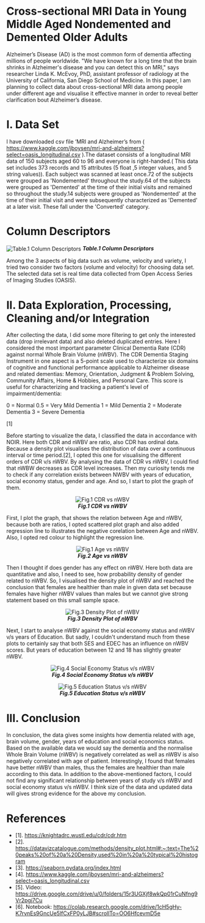 # Cross-sectional MRI Data in Young Middle Aged Nondemented and Demented Older Adults
Alzheimer’s Disease (AD) is the most common form of dementia affecting millions of people worldwide. "We have known for a long time that the brain shrinks in Alzheimer's disease and you can detect this on MRI," says researcher Linda K. McEvoy, PhD, assistant professor of radiology at the University of California, San Diego School of Medicine. In this paper, I am planning to collect data about cross-sectional MRI data among people under different age and visualise it effective manner in order to reveal better clarification bout Alzheimer’s disease.

# I. Data Set

I have downloaded csv file ‘MRI and Alzheimer’s  from ( https://www.kaggle.com/jboysen/mri-and-alzheimers?select=oasis_longitudinal.csv  ).The dataset consists of a longitudinal MRI data of 150 subjects aged 60 to 96 and everyone is right-handed.( This data set includes 373 records and 15 attributes (5 float ,5 integer values, and 5 string values)). Each subject was scanned at least once.72 of the subjects were grouped as 'Nondemented' throughout the study.64 of the subjects were grouped as 'Demented' at the time of their initial visits and remained so throughout the study.14 subjects were grouped as 'Nondemented' at the time of their initial visit and were subsequently characterized as 'Demented' at a later visit. These fall under the 'Converted' category.

# Column Descriptors
<img align="center" alt="Table.1 Column Descriptors" src="images/table1_ColumnDescriptors.JPG">
<em><b>Table.1 Column Descriptors</b></em>


Among the 3 aspects of big data such as volume, velocity and variety, I tried two consider two factors (volume and velocity) for choosing data set. The selected data set is real time data collected from Open Access Series of Imaging Studies (OASIS). 

# II.	Data Exploration, Processing, Cleaning and/or Integration 

After collecting the data, I did some more filtering to get only the interested data (drop irrelevant data) and also deleted duplicated entries. Here I considered the most important parameter Clinical Dementia Rate (CDR) against normal Whole Brain Volume (nWBV). The CDR Dementia Staging Instrument in one aspect is a 5-point scale used to characterize six domains of cognitive and functional performance applicable to Alzheimer disease and related dementias: Memory, Orientation, Judgment & Problem Solving, Community Affairs, Home & Hobbies, and Personal Care. This score is useful for characterizing and tracking a patient's level of impairment/dementia:

0 = Normal
0.5 = Very Mild Dementia
1 = Mild Dementia
2 = Moderate Dementia
3 = Severe Dementia                

[1] 

Before starting to visualize the data, I classified the data in accordance with NOIR. Here both CDR and nWBV are ratio, also CDR has ordinal data. Because a density plot visualises the distribution of data over a continuous interval or time period.[2], I opted this one for visualising the different orders of CDR v/s nWBV. By analysing the data of CDR vs nWBV, I could find that nWBW decreases as CDR level increases. Then my curiosity tends me to check if any correlation exists between NWBV with years of education, social economy status, gender and age. And so, I start to plot the graph of them.
<p align="center">
<img align="center" alt="Fig.1  CDR vs nWBV" src="images/img1_CDR_nWBV.jpg"><br/>
<em><b>Fig.1 CDR vs nWBV </b></em>
</p>
First, I plot the graph, that shows the relation between Age and nWBV, because both are ratios, I opted scattered plot graph and also added regression line to illustrates the negative corelation between Age and nWBV. Also, I opted red colour to highlight the regression line.
<p align = "center">
<img align="center" alt="Fig.1  Age vs nWBV " src="images/img2_Age_nWBV.jpg"><br/>
<em><b>Fig.2  Age vs nWBV </b></em>
</p>
Then I thought if does gender has any effect on nWBV. Here both data are quantitative and also, I need to see, how probability density of gender related to nWBV. So, I visualised the density plot of nWBV and reached the conclusion that females are healthier than male in given data set because females have higher nWBV values than males but we cannot give strong statement based on this small sample space.
<p align="center">
<img align="center" alt="Fig.3 Density Plot of  nWBV" src="images/img3_DensityPlot_nWBV.jpg"><br/>
<em><b>Fig.3 Density Plot of  nWBV </b></em>
</p>
Next, I start to analyse nWBV against the social economy status and nWBV v/s years of Education. But sadly, I couldn't understand much from these plots to certainly say that both SES and EDEC has an influence on nWBV scores. But years of education between 12 and 18 has slightly greater nWBV.
<p align="center">
<img align="center" alt="Fig.4 Social Economy Status v/s nWBV" src="images/img4_Economy_nWBV.jpg"><br/>
<em><b>Fig.4 Social Economy Status v/s nWBV </b></em>
</p>
<p align="center">
<img align="center" alt="Fig.5 Education Status v/s nWBV" src="images/img5_Education_nWBV.jpg"><br/>
<em><b>Fig.5 Education Status v/s nWBV</b></em>
</p>

# III. Conclusion 

In conclusion, the data gives some insights how dementia related with age, brain volume, gender, years of education and social economics status. Based on the available data we would say the dementia and the normalise Whole Brain Volume (nWBV) is negatively correlated as well as nWBV is also negatively correlated with age of patient. Interestingly, I found that females have better nWBV than males, thus the females are healthier than male according to this data. In addition to the above-mentioned factors, I could not find any significant relationship between years of study v/s nWBV and social economy status v/s nWBV. I think size of the data and updated data will gives strong evidence for the above my conclusion. 
# References
- [1].	https://knightadrc.wustl.edu/cdr/cdr.htm
- [2].	https://datavizcatalogue.com/methods/density_plot.html#:~:text=The%20peaks%20of%20a%20Density,used%20in%20a%20typical%20histogram
- [3].	https://seaborn.pydata.org/index.html
- [4].	https://www.kaggle.com/jboysen/mri-and-alzheimers?select=oasis_longitudinal.csv  
- [5].	Video: https://drive.google.com/drive/u/0/folders/15r3UGXjf8wkQp01rCuNfng9Vr2pgj7Cu
- [6].	Notebook: https://colab.research.google.com/drive/1cH5gHy-K7rvnEs9GncUe5lfCxFP0yLJB#scrollTo=OO6HfcevmD5e



